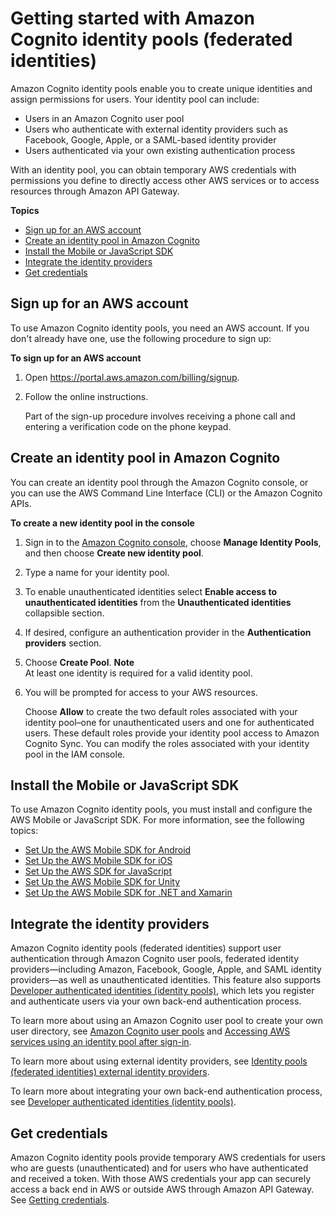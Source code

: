 # Getting started with Amazon Cognito identity pools \(federated identities\)<a name="getting-started-with-identity-pools"></a>

Amazon Cognito identity pools enable you to create unique identities and assign permissions for users\. Your identity pool can include: 
+ Users in an Amazon Cognito user pool
+ Users who authenticate with external identity providers such as Facebook, Google, Apple, or a SAML\-based identity provider
+ Users authenticated via your own existing authentication process

 With an identity pool, you can obtain temporary AWS credentials with permissions you define to directly access other AWS services or to access resources through Amazon API Gateway\.

**Topics**
+ [Sign up for an AWS account](#aws-sign-up-identity-pools)
+ [Create an identity pool in Amazon Cognito](#create-identity-pool)
+ [Install the Mobile or JavaScript SDK](#install-the-mobile-or-javascript-sdk)
+ [Integrate the identity providers](#integrate-the-identity-providers)
+ [Get credentials](#get-credentials)

## Sign up for an AWS account<a name="aws-sign-up-identity-pools"></a>

To use Amazon Cognito identity pools, you need an AWS account\. If you don't already have one, use the following procedure to sign up: 

**To sign up for an AWS account**

1. Open [https://portal\.aws\.amazon\.com/billing/signup](https://portal.aws.amazon.com/billing/signup)\.

1. Follow the online instructions\.

   Part of the sign\-up procedure involves receiving a phone call and entering a verification code on the phone keypad\.

## Create an identity pool in Amazon Cognito<a name="create-identity-pool"></a>

You can create an identity pool through the Amazon Cognito console, or you can use the AWS Command Line Interface \(CLI\) or the Amazon Cognito APIs\.

**To create a new identity pool in the console**

1. Sign in to the [Amazon Cognito console](https://console.aws.amazon.com/cognito/home), choose **Manage Identity Pools**, and then choose **Create new identity pool**\.

1. Type a name for your identity pool\.

1. To enable unauthenticated identities select **Enable access to unauthenticated identities** from the **Unauthenticated identities** collapsible section\.

1. If desired, configure an authentication provider in the **Authentication providers** section\. 

1. Choose **Create Pool**\.
**Note**  
At least one identity is required for a valid identity pool\.

1. You will be prompted for access to your AWS resources\.

   Choose **Allow** to create the two default roles associated with your identity pool–one for unauthenticated users and one for authenticated users\. These default roles provide your identity pool access to Amazon Cognito Sync\. You can modify the roles associated with your identity pool in the IAM console\.

## Install the Mobile or JavaScript SDK<a name="install-the-mobile-or-javascript-sdk"></a>

To use Amazon Cognito identity pools, you must install and configure the AWS Mobile or JavaScript SDK\. For more information, see the following topics:
+ [Set Up the AWS Mobile SDK for Android](http://docs.aws.amazon.com/mobile/sdkforandroid/developerguide/setup.html)
+ [Set Up the AWS Mobile SDK for iOS](http://docs.aws.amazon.com/mobile/sdkforios/developerguide/setup-aws-sdk-for-ios.html)
+ [Set Up the AWS SDK for JavaScript](http://docs.aws.amazon.com/sdk-for-javascript/v2/developer-guide/setting-up.html)
+ [Set Up the AWS Mobile SDK for Unity](http://docs.aws.amazon.com/mobile/sdkforunity/developerguide/setup-unity.html)
+ [Set Up the AWS Mobile SDK for \.NET and Xamarin](http://docs.aws.amazon.com/mobile/sdkforxamarin/developerguide/index.html)

## Integrate the identity providers<a name="integrate-the-identity-providers"></a>

Amazon Cognito identity pools \(federated identities\) support user authentication through Amazon Cognito user pools, federated identity providers—including Amazon, Facebook, Google, Apple, and SAML identity providers—as well as unauthenticated identities\. This feature also supports [Developer authenticated identities \(identity pools\)](developer-authenticated-identities.md), which lets you register and authenticate users via your own back\-end authentication process\.

To learn more about using an Amazon Cognito user pool to create your own user directory, see [Amazon Cognito user pools](cognito-user-identity-pools.md) and [Accessing AWS services using an identity pool after sign\-in](amazon-cognito-integrating-user-pools-with-identity-pools.md)\.

To learn more about using external identity providers, see [Identity pools \(federated identities\) external identity providers](external-identity-providers.md)\.

To learn more about integrating your own back\-end authentication process, see [Developer authenticated identities \(identity pools\)](developer-authenticated-identities.md)\.

## Get credentials<a name="get-credentials"></a>

Amazon Cognito identity pools provide temporary AWS credentials for users who are guests \(unauthenticated\) and for users who have authenticated and received a token\. With those AWS credentials your app can securely access a back end in AWS or outside AWS through Amazon API Gateway\. See [Getting credentials](getting-credentials.md)\.